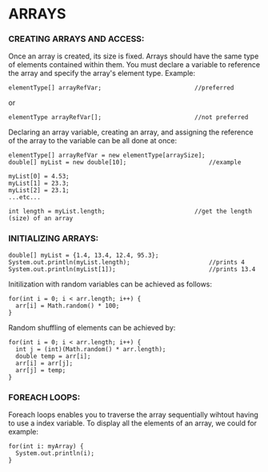 # ARRAYS

### CREATING ARRAYS AND ACCESS:

Once an array is created, its size is fixed. Arrays should have the same type of elements contained within them. You must declare a variable to reference the array and specify the array's element type. Example:

```
elementType[] arrayRefVar;							//preferred
```
or

```
elementType arrayRefVar[];							//not preferred
```

Declaring an array variable, creating an array, and assigning the reference of the array to the variable can be all done at once:

```
elementType[] arrayRefVar = new elementType[arraySize];
double[] myList = new double[10];						//example

myList[0] = 4.53;
myList[1] = 23.3;
myList[2] = 23.1;
...etc...

int length = myList.length;							//get the length (size) of an array
```

### INITIALIZING ARRAYS:

```
double[] myList = {1.4, 13.4, 12.4, 95.3};
System.out.println(myList.length);						//prints 4
System.out.println(myList[1]);							//prints 13.4
```

Initilization with random variables can be achieved as follows:

```
for(int i = 0; i < arr.length; i++) {
  arr[i] = Math.random() * 100;
}
```

Random shuffling of elements can be achieved by:

```
for(int i = 0; i < arr.length; i++) {
  int j = (int)(Math.random() * arr.length);
  double temp = arr[i];
  arr[i] = arr[j];
  arr[j] = temp;
}
```

### FOREACH LOOPS:

Foreach loops enables you to traverse the array sequentially wihtout having to use a index variable. To display all the elements of an array, we could for example:

```
for(int i: myArray) {
  System.out.println(i);
}
```


